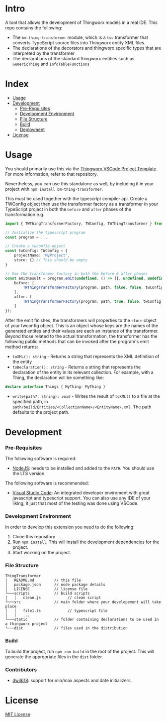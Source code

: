 # Intro

A tool that allows the development of Thingworx models in a real IDE. This repo contains the following:
 * The `bm-thing-transformer` module, which is a `tsc` transformer that converts TypeScript source files into Thingworx entity XML files.
 * The declarations of the decorators and thingworx specific types that are interpreted by the transformer
 * The declarations of the standard thingworx entities such as `GenericThing` and `InfoTableFunctions`

# Index

- [Usage](#usage)
- [Development](#development)
  - [Pre-Requisites](#pre-requisites)
  - [Development Environment](#development-environment)
  - [File Structure](#file-structure)
  - [Build](#build)  
  - [Deployment](#deployment)
- [License](#license)

# Usage

You should primarily use this via the [Thingworx VSCode Project Template](https://github.com/ptc-iot-sharing/ThingworxVSCodeProject). For more information, refer to that repository.

Nevertheless, you can use this standalone as well, by including it in your project with `npm install bm-thing-transformer`.

This must be used together with the typescript compiler api. Create a TWConfig object then use the transformer factory as a transformer in your TypeScript project in both the `before` and `after` phases of the transformation e.g.

```ts
import { TWThingTransformerFactory, TWConfig, TWThingTransformer } from 'bm-thing-transformer';

// Initialize the typescript program
const program = ...

// Create a twconfig object
const twConfig: TWConfig = {
    projectName: 'MyProject',
    store: {} // This should be empty
}

// Use the transformer factory in both the before & after phases
const emitResult = program.emit(undefined, () => {}, undefined, undefined, {
    before: [
        TWThingTransformerFactory(program, path, false, false, twConfig)
    ],
    after: [
        TWThingTransformerFactory(program, path, true, false, twConfig)
    ]
});
```

After the emit finishes, the transformers will properties to the `store` object of your twconfig object. This is an object whose keys are the names of the generated entites and their values are each an instance of the transformer. Beyond those related to the actual transformation, the transformer has the following public methods that can be invoked after the program's emit method returns:

 - `toXML(): string` - Returns a string that represents the XML definition of the entity
 - `toDeclaration(): string` - Returns a string that represents the declaration of the entity in its relevant collection. For example, with a Thing, the declaration will be something like:
```ts
declare interface Things { MyThing: MyThing }
```
 - `write(path?: string): void` - Writes the result of `toXML()` to a file at the specified path, in `path/build/Entities/<CollectionName>/<EntityName>.xml`. The path defaults to the project path.

# Development

### Pre-Requisites

The following software is required:

* [NodeJS](https://nodejs.org/en/): needs to be installed and added to the `PATH`. You should use the LTS version.

The following software is recommended:

* [Visual Studio Code](https://code.visualstudio.com/): An integrated developer enviroment with great javascript and typescript support. You can also use any IDE of your liking, it just that most of the testing was done using VSCode.

### Development Environment
In order to develop this extension you need to do the following:
1. Clone this repository
2. Run `npm install`. This will install the development dependencies for the project.
3. Start working on the project.

### File Structure
```
ThingTransformer
│   README.md         // this file
│   package.json      // node package details
│   LICENSE           // license file
└───scripts           // build scripts
│   │   clean.js            // clean script
└───src               // main folder where your developement will take place
│   │   file1.ts            // typescript file
|   |   ...
└───static            // folder containing declarations to be used in a thingworx project
└───dist              // files used in the distribution
```

### Build

To build the project, run `npm run build` in the root of the project. This will generate the appropriate files in the `dist` folder.

### Contributors

 - [dwil618](https://github.com/dwil618): support for min/max aspects and date initializers.

#  License

[MIT License](LICENSE)
